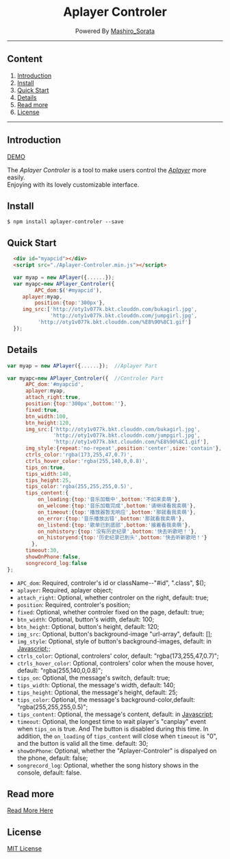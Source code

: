 <div align="center"><h1>Aplayer Controler</h1></div>

<div align="center">Powered By <a href="https://mashiros.top">Mashiro_Sorata</a></div>


---

## Content
1. [Introduction](#u1)
2. [Install](#u2)
3. [Quick Start](#u3)
4. [Details](#u4)
5. [Read more](#u5)
6. [License](#u6)

---

<h2 id="u1">Introduction</h2>

[DEMO](http://mashiros.top/others/Aplayer-Controler-demo/index.html)

The *Aplayer Controler* is a tool to make users control the [*Aplayer*](https://github.com/MoePlayer/APlayer) more easily. <br>Enjoying with its lovely customizable interface.

<h2 id="u2">Install</h2>

```git
$ npm install aplayer-controler --save
```

<h2 id="u3">Quick Start</h2>

```html
  <div id="myapcid"></div>
  <script src="./Aplayer-Controler.min.js"></script>
```

```javascript
  var myap = new APlayer({......});
  var myapc=new APlayer_Controler({
    	 APC_dom:$('#myapcid'),
	 aplayer:myap,
    	 position:{top:'300px'},
	 img_src:['http://oty1v077k.bkt.clouddn.com/bukagirl.jpg',
	      	  'http://oty1v077k.bkt.clouddn.com/jumpgirl.jpg',
		  'http://oty1v077k.bkt.clouddn.com/%E8%90%8C1.gif']
  });
```

<h2 id="u4">Details</h2>

```javascript
var myap = new APlayer({......});  //Aplayer Part

var myapc=new APlayer_Controler({  //Controler Part
      APC_dom:'#myapcid',														
      aplayer:myap,														
      attach_right:true,													
      position:{top:'300px',bottom:''},
      fixed:true,															
      btn_width:100,														
      btn_height:120,														
      img_src:['http://oty1v077k.bkt.clouddn.com/bukagirl.jpg',
               'http://oty1v077k.bkt.clouddn.com/jumpgirl.jpg',
               'http://oty1v077k.bkt.clouddn.com/%E8%90%8C1.gif'],															
      img_style:{repeat:'no-repeat',position:'center',size:'contain'},
      ctrls_color:'rgba(173,255,47,0.7)',			
      ctrls_hover_color:'rgba(255,140,0,0.8)',		
      tips_on:true,														
      tips_width:140,														
      tips_height:25,														
      tips_color:'rgba(255,255,255,0.5)',
      tips_content:{														
          on_loading:{top:'音乐加载中',bottom:'不如来卖萌'},			
          on_welcome:{top:'音乐加载完成',bottom:'请继续看我卖萌'},		
          on_timeout:{top:'播放器暂无响应',bottom:'那就看我卖萌'},		
          on_error:{top:'音乐播放出错',bottom:'那就看我卖萌'},			
          on_listend:{top:'歌单已到底部',bottom:'接着看我卖萌'},		
          on_nohistory:{top:'没有历史纪录',bottom:'快去听歌吧！'},		
          on_historyend:{top:'历史纪录已到头',bottom:'快去听新歌吧！'}
        },
      timeout:30,
      showOnPhone:false,
      songrecord_log:false
};
```

* `APC_dom`: Required, controler's id or className--"#id", ".class", $();
* `aplayer`: Required, aplayer object;
* `attach_right`: Optional, whether controler on the right, default: true;
* `position`: Required, controler's position;
* `fixed`: Optional, whether controler fixed on the page, default: true;
* `btn_width`: Optional, button's width, default: 100;
* `btn_height`: Optional, button's height, default: 120;
* `img_src`: Optional, button's background-image "url-array", default: [];
* `img_style`: Optional, style of button's background-images, default: in [Javascript](#u4);;
* `ctrls_color`: Optional, controlers' color, default: "rgba(173,255,47,0.7)";
* `ctrls_hover_color`: Optional, controlers' color when the mouse hover, default: "rgba(255,140,0,0.8)";
* `tips_on`: Optional, the message's switch, default: true;
* `tips_width`: Optional, the message's width, default: 140;
* `tips_height`: Optional, the message's height, default: 25;
* `tips_color`: Optional, the message's background-color,default: "rgba(255,255,255,0.5)";
* `tips_content`: Optional, the message's content, default: in [Javascript](#u4);
* `timeout`: Optional, the longest time to wait player's "canplay" event when `tips_on` is true. And The button is disabled during this time. In addition, the `on_loading` of `tips_content` will close when `timeout` is "0", and the button is valid all the time. default: 30;
* `showOnPhone`: Optional, whether the "Aplayer-Controler" is dispalyed on the phone, default: false;
* `songrecord_log`: Optional, whether the song history shows in the console, default: false.


<h2 id="u5">Read more</h2>

[Read More Here](http://mashiros.top/APlayer-Controler——可自定义的ap控制器.html)

<h2 id="u6">License</h2>

[MIT License](https://github.com/Mashiro-Sorata/APlayer-Controler/blob/master/LICENSE)
